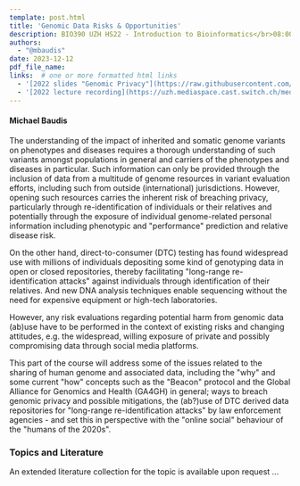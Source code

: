 ```yaml
---
template: post.html
title: 'Genomic Data Risks & Opportunities'
description: BIO390 UZH HS22 - Introduction to Bioinformatics</br>08:00-09:45 @ UZH Irchel Y03-G-85
authors:
  - "@mbaudis"
date: 2023-12-12
pdf_file_name: 
links:  # one or more formatted html links
  - '[2022 slides "Genomic Privacy"](https://raw.githubusercontent.com/compbiozurich/UZH-BIO390/main/course-material/2022-12-13___Michael-Baudis__Genomic-data-and-Privacy__UZH-BIO390-HS22-lecture-13.pdf)'
  - '[2022 lecture recording](https://uzh.mediaspace.cast.switch.ch/media/Introduction+to+Bioinformatics/0_nbvsl9bm)'
---
```


#### Michael Baudis

The understanding of the impact of inherited and somatic genome variants on phenotypes and diseases requires a thorough understanding of such variants amongst populations in general and carriers of the phenotypes and diseases in particular. Such information can only be provided through the inclusion of data from a multitude of genome resources in variant evaluation efforts, including such from outside (international) jurisdictions. However, opening such resources carries the inherent risk of breaching privacy, particularly through re-identification of individuals or their relatives and potentially through the exposure of individual genome-related personal information including phenotypic and "performance" prediction and relative disease risk.

<!--more-->

On the other hand, direct-to-consumer (DTC) testing has found widespread use with millions of individuals depositing some kind of genotyping data in open or closed repositories, thereby facilitating "long-range re-identification attacks" against individuals through identification of their relatives. And new DNA analysis techniques enable sequencing without the need for expensive equipment or high-tech laboratories.

However, any risk evaluations regarding potential harm from genomic data (ab)use have to be performed in the context of existing risks and changing attitudes, e.g. the widespread, willing exposure of private and possibly compromising data through social media platforms.

This part of the course will address some of the issues related to the sharing of human genome and associated data, including the "why" and some current "how" concepts such as the "Beacon" protocol and the Global Alliance for Genomics and Health (GA4GH) in general; ways to breach genomic privacy and possible mitigations, the (ab?)use of DTC derived data repositories for "long-range re-identification attacks" by law enforcement agencies - and set this in perspective with the "online social" behaviour of the "humans of the 2020s".

### Topics and Literature

An extended literature collection for the topic is available upon request ...